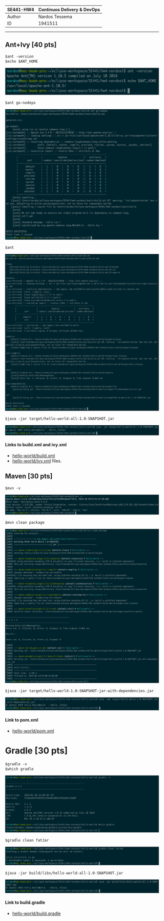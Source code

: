 
SE441-HW4| Continuos Delivery & DevOps
---------|----------------------------
Author|Nardos Tessema
ID|1941511
--------------------------------------

## Ant+Ivy [40 pts]
```
$ant -version
$echo $ANT_HOME
```
![$ANT_HOME & ant -version](images/ant-v.png)
```
$ant go-nodeps
```
![ant go-nodeps](images/ant-go-nodeps.png)
```
$ant
```
![successful build](images/ant-successful.png)
```
$java -jar target/hello-world-all-1.0-SNAPSHOT.jar
```
![Successful Execution](images/java-jar-ant.png)
#### Links to build\.xml and ivy\.xml
* [hello-world/build.xml](hello-world/build.xml)
* [hello-world/ivy.xml](hello-world/ivy.xml) files.

## Maven [30 pts]
```
$mvn -v
```
![mvn -v](images/mvn-v.png)
```
$mvn clean package
```
![BUILD SUCCESS](images/mvn-clean-package.png)
```
$java -jar target/hello-world-1.0-SNAPSHOT-jar-with-dependencies.jar
```
![Successful Execution](images/java-jar-mvn.png)
#### Link to pom\.xml
* [hello-world/pom.xml](hello-world/pom.xml)

# Gradle [30 pts]
```
$gradle -v
$which gradle
```
![Gradle Home and Version](images/gradle-v-which-gradle.png)
```
$gradle clean fatJar
```
![BUILD SUCCESSFUL](images/gradle-clean-fatJar.png)
```
$java -jar build/libs/hello-world-all-1.0-SNAPSHOT.jar
```
![Successful Execution](images/java-jar-gradle.png)
#### Link to build\.gradle
* [hello-world/build.gradle](hello-world/build.gradle)
